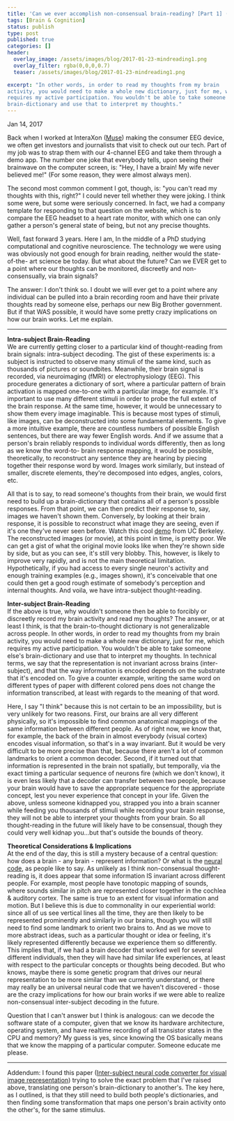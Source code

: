 ```yaml
---
title: 'Can we ever accomplish non-consensual brain-reading? [Part 1] (2/52)'
tags: [Brain & Cognition]
status: publish
type: post
published: true
categories: []
header:
  overlay_image: /assets/images/blog/2017-01-23-mindreading1.png
  overlay_filter: rgba(0,0,0,0.7)
  teaser: /assets/images/blog/2017-01-23-mindreading1.png

excerpt: "In other words, in order to read my thoughts from my brain
activity, you would need to make a whole new dictionary, just for me, which
requires my active participation. You wouldn't be able to take someone else's
brain-dictionary and use that to interpret my thoughts."
---
```

Jan 14, 2017

Back when I worked at InteraXon ([Muse](http://www.choosemuse.com/)) making
the consumer EEG device, we often get investors and journalists that visit to
check out our tech. Part of my job was to strap them with our 4-channel EEG
and take them through a demo app. The number one joke that everybody tells,
upon seeing their brainwave on the computer screen, is: "Hey, I have a brain!
My wife never believed me!" (For some reason, they were almost always men).

The second most common comment I got, though, is: "you can't read my thoughts
with this, right?" I could never tell whether they were joking. I think some
were, but some were seriously concerned. In fact, we had a company template
for responding to that question on the website, which is to compare the EEG
headset to a heart rate monitor, with which one can only gather a person's
general state of being, but not any precise thoughts.

Well, fast forward 3 years. Here I am, In the middle of a PhD studying
computational and cognitive neuroscience. The technology we were using was
obviously not good enough for brain reading, neither would the state-of-the-
art science be today. But what about the future? Can we EVER get to a point
where our thoughts can be monitored, discreetly and non-consensually, via
brain signals?

The answer: I don't think so. I doubt we will ever get to a point where any
individual can be pulled into a brain recording room and have their private
thoughts read by someone else, perhaps our new Big Brother government. But if
that WAS possible, it would have some pretty crazy implications on how our
brain works. Let me explain.

* * *

**Intra-subject Brain-Reading**  
We are currently getting closer to a particular kind of thought-reading from
brain signals: intra-subject decoding. The gist of these experiments is: a
subject is instructed to observe many stimuli of the same kind, such as
thousands of pictures or soundbites. Meanwhile, their brain signal is
recorded, via neuroimaging (fMRI) or electrophysiology (EEG). This procedure
generates a dictionary of sort, where a particular pattern of brain activation
is mapped one-to-one with a particular image, for example. It's important to
use many different stimuli in order to probe the full extent of the brain
response. At the same time, however, it would be unnecessary to show them
every image imaginable. This is because most types of stimuli, like images,
can be deconstructed into some fundamental elements. To give a more intuitive
example, there are countless numbers of possible English sentences, but there
are way fewer English words. And if we assume that a person's brain reliably
responds to individual words differently, then as long as we know the word-to-
brain response mapping, it would be possible, theoretically, to reconstruct
any sentence they are hearing by piecing together their response word by word.
Images work similarly, but instead of smaller, discrete elements, they're
decomposed into edges, angles, colors, etc.

All that is to say, to read someone's thoughts from their brain, we would
first need to build up a brain-dictionary that contains all of a person's
possible responses. From that point, we can then predict their response to,
say, images we haven't shown them. Conversely, by looking at their brain
response, it is possible to reconstruct what image they are seeing, even if
it's one they've never seen before. Watch this cool
[demo](https://www.youtube.com/watch?v=6FsH7RK1S2E) from UC Berkeley. The
reconstructed images (or movie), at this point in time, is pretty poor. We can
get a gist of what the original movie looks like when they're shown side by
side, but as you can see, it's still very blobby. This, however, is likely to
improve very rapidly, and is not the main theoretical limitation.
Hypothetically, if you had access to every single neuron's activity and enough
training examples (e.g., images shown), it's conceivable that one could then
get a good rough estimate of somebody's perception and internal thoughts. And
voila, we have intra-subject thought-reading.

**Inter-subject Brain-Reading**  
If the above is true, why wouldn't someone then be able to forcibly or
discreetly record my brain activity and read my thoughts? The answer, or at
least I think, is that the brain-to-thought dictionary is not generalizable
across people. In other words, in order to read my thoughts from my brain
activity, you would need to make a whole new dictionary, just for me, which
requires my active participation. You wouldn't be able to take someone else's
brain-dictionary and use that to interpret my thoughts. In technical terms, we
say that the representation is not invariant across brains (inter-subject),
and that the way information is encoded depends on the substrate that it's
encoded on. To give a counter example, writing the same word on different
types of paper with different colored pens does not change the information
transcribed, at least with regards to the meaning of that word.

Here, I say "I think" because this is not certain to be an impossibility, but
is very unlikely for two reasons. First, our brains are all very different
physically, so it's impossible to find common anatomical mappings of the same
information between different people. As of right now, we know that, for
example, the back of the brain in almost everybody (visual cortex) encodes
visual information, so that's in a way invariant. But it would be very
difficult to be more precise than that, because there aren't a lot of common
landmarks to orient a common decoder. Second, if it turned out that
information is represented in the brain not spatially, but temporally, via the
exact timing a particular sequence of neurons fire (which we don't know), it
is even less likely that a decoder can transfer between two people, because
your brain would have to save the appropriate sequence for the appropriate
concept, lest you never experience that concept in your life. Given the above,
unless someone kidnapped you, strapped you into a brain scanner while feeding
you thousands of stimuli while recording your brain response, they will not be
able to interpret your thoughts from your brain. So all thought-reading in the
future will likely have to be consensual, though they could very well kidnap
you...but that's outside the bounds of theory.

**Theoretical Considerations & Implications**  
At the end of the day, this is still a mystery because of a central question:
how does a brain - any brain - represent information? Or what is the [neural
code](http://haxbylab.dartmouth.edu/publications/HCG14.pdf), as people like to
say. As unlikely as I think non-consensual thought-reading is, it does appear
that some information IS invariant across different people. For example, most
people have tonotopic mapping of sounds, where sounds similar in pitch are
represented closer together in the cochlea & auditory cortex. The same is true
to an extent for visual information and motion. But I believe this is due to
commonality in our experiential world: since all of us see vertical lines all
the time, they are then likely to be represented prominently and similarly in
our brains, though you will still need to find some landmark to orient two
brains to. And as we move to more abstract ideas, such as a particular thought
or idea or feeling, it's likely represented differently because we experience
them so differently. This implies that, if we had a brain decoder that worked
well for several different individuals, then they will have had similar life
experiences, at least with respect to the particular concepts or thoughts
being decoded. But who knows, maybe there is some genetic program that drives
our neural representation to be more similar than we currently understand, or
there may really be an universal neural code that we haven't discovered -
those are the crazy implications for how our brain works if we were able to
realize non-consensual inter-subject decoding in the future.

Question that I can't answer but I think is analogous: can we decode the
software state of a computer, given that we know its hardware architecture,
operating system, and have realtime recording of all transistor states in the
CPU and memory? My guess is yes, since knowing the OS basically means that we
know the mapping of a particular computer. Someone educate me please.

* * *

Addendum: I found this paper ([Inter-subject neural code converter for visual
image representation](https://www.ncbi.nlm.nih.gov/pubmed/25842289)) trying to
solve the exact problem that I've raised above, translating one person's
brain-dictionary to another's. The key here, as I outlined, is that they still
need to build both people's dictionaries, and then finding some transformation
that maps one person's brain activity onto the other's, for the same stimulus.
